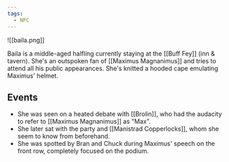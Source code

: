 ```yaml
---
tags:
  - NPC
---
```

![[baila.png]]

Baila is a middle-aged halfling currently staying at the [[Buff Fey]] (inn & tavern). She's an outspoken fan of [[Maximus Magnanimus]] and tries to attend all his public appearances. She's knitted a hooded cape emulating Maximus' helmet.
## Events
- She was seen on a heated debate with [[Brolin]], who had the audacity to refer to [[Maximus Magnanimus]] as "Max".
- She later sat with the party and [[Manistrad Copperlocks]], whom she seem to know from beforehand.
- She was spotted by Bran and Chuck during Maximus' speech on the front row, completely focused on the podium.